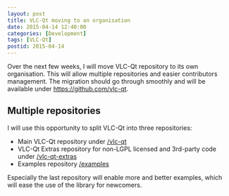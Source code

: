 ```yaml
---
layout: post
title: VLC-Qt moving to an organisation
date: 2015-04-14 12:40:00
categories: [Development]
tags: [VLC-Qt]
postid: 2015-04-14
---
```


<p class="lead">Over the next few weeks, I will move VLC-Qt repository to its own organisation. This will allow multiple repositories and easier contributors management. The migration should go through smoothly and will be available under <a href="https://github.com/vlc-qt/" target="_blank">https://github.com/vlc-qt</a>.</p>

<h2>Multiple repositories</h2>
I will use this opportunity to split VLC-Qt into three repositories:

 * Main VLC-Qt repository under <a href="https://github.com/vlc-qt/vlc-qt" target="_blank">/vlc-qt</a>
 * VLC-Qt Extras repository for non-LGPL licensed and 3rd-party code under <a href="https://github.com/vlc-qt/vlc-qt" target="_blank">/vlc-qt-extras</a>
 * Examples repository <a href="https://github.com/vlc-qt/examples" target="_blank">/examples</a>

Especially the last repository will enable more and better examples, which will ease the use of the library for newcomers.
